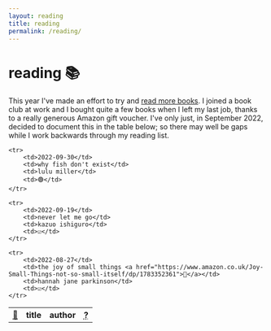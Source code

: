```yaml
---
layout: reading
title: reading
permalink: /reading/
---
```


<h1 class="page-top">reading 📚</h1>

<p>This year I've made an effort to try and <a href="https://www.youtube.com/watch?v=LyUVgcsjp8s">read more books</a>. I joined a book club at work and I bought quite a few books when I left my last job, thanks to a really generous Amazon gift voucher. I've only just, in September 2022, decided to document this in the table below; so there may well be gaps while I work backwards through my reading list.</p>

<table>
    <tr>
        <th><abbr title="date started">📅</abbr></th>
        <th>title</th>
        <th>author</th>
        <th><abbr title=completion>?</attr></th>
    </tr>

    <tr>
        <td>2022-09-30</td>
        <td>why fish don't exist</td>
        <td>lulu miller</td>
        <td>🟢</td>
    </tr>

    <tr>
        <td>2022-09-19</td>
        <td>never let me go</td>
        <td>kazuo ishiguro</td>
        <td>☑️</td>
    </tr>

    <tr>
        <td>2022-08-27</td>
        <td>the joy of small things <a href="https://www.amazon.co.uk/Joy-Small-Things-not-so-small-itself/dp/1783352361">🔗</a></td>
        <td>hannah jane parkinson</td>
        <td>☑️</td>
    </tr>


</table>